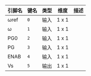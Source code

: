 <!--
DO NOT EDIT THIS FILE DIRECTLY.
This file is generated by tools/comp-docs.js.
All changes will be overwritten by regeneration.
-->

<slot class="model-pins">

| 引脚名 | 键名 | 类型 | 维度 | 描述 |
|:------ |:---- |:----:|:----:|:---- |
| ωref | `0` | 输入 | 1 x 1 |  |
| ω | `1` | 输入 | 1 x 1 |  |
| PG0 | `2` | 输入 | 1 x 1 |  |
| PG | `3` | 输入 | 1 x 1 |  |
| ENAB | `4` | 输入 | 1 x 1 |  |
| Vs | `5` | 输出 | 1 x 1 |  |

</slot>

